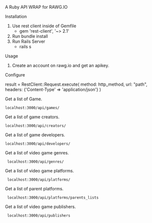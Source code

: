 A Ruby API WRAP for RAWG.IO

Installation
 
 1. Use rest client inside of Gemfile
     - gem 'rest-client', '~> 2.1'
 2.  Run bundle install
 3.  Run Rails Server
     - rails s


Usage
 
 1. Create an account on rawg.io and get an apikey.

 Configure
     
   result = RestClient::Request.execute(
      method: http_method, 
      url: "path",
      headers: {'Content-Type' => 'application/json'}
    )

 Get a list of Game.
    
    localhost:3000/api/games/

Get a list of game creators.
   
    localhost:3000/api/creators/

Get a list of game developers.
  
    localhost:3000/api/developers/
    
Get a list of video game genres.

     localhost:3000/api/genres/
     
Get a list of video game platforms.

     localhost:3000/api/platforms/
     
Get a list of parent platforms.

     localhost:3000/api/platforms/parents_lists
 
Get a list of video game publishers.
  
     localhost:3000/api/publishers
